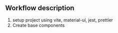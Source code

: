 ## Workflow description

1. setup project using vite, material-ui, jest, prettier
2. Create base components

